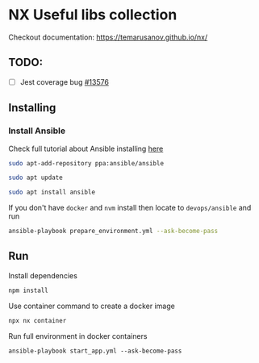 # NX Useful libs collection

Checkout documentation: https://temarusanov.github.io/nx/

## TODO:

- [ ] Jest coverage bug [#13576](https://github.com/jestjs/jest/issues/13576)

## Installing

### Install Ansible

Check full tutorial about Ansible installing [here](https://www.digitalocean.com/community/tutorials/how-to-install-and-configure-ansible-on-ubuntu-20-04)

```bash
sudo apt-add-repository ppa:ansible/ansible
```

```bash
sudo apt update
```

```bash
sudo apt install ansible
```

If you don't have `docker` and `nvm` install then locate to `devops/ansible` and run

```bash
ansible-playbook prepare_environment.yml --ask-become-pass
```

## Run

Install dependencies

```bash
npm install
```

Use container command to create a docker image

```bash
npx nx container
```

Run full environment in docker containers

```
ansible-playbook start_app.yml --ask-become-pass
```
